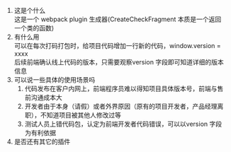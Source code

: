 1. 这是个什么<br/>
   这是一个 webpack plugin 生成器(CreateCheckFragment 本质是一个返回一个类的函数)
2. 有什么用<br/>
   可以在每次打码打包时，给项目代码增加一行新的代码，window.version = xxxx<br/>
   后续前端确认线上代码的版本，只需要观察version 字段即可知道详细的版本信息
3. 可以说一些具体的使用场景吗<br/>
   1. 代码发布在客户内网上，前端程序员难以得知项目具体版本号，前端与售前沟通成本大
   2. 开发者由于本身（请假）或者外界原因（原有的项目开发者，产品经理离职），不知道项目被其他人修改过等
   3. 测试人员上错代码包，认定为前端开发者代码错误，可以以version 字段为有利依据
4. 是否还有其它的插件